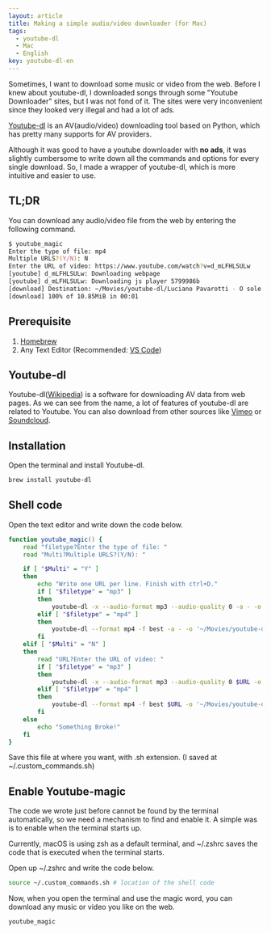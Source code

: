 ```yaml
---
layout: article
title: Making a simple audio/video downloader (for Mac)
tags:
  - youtube-dl
  - Mac
  - English
key: youtube-dl-en
---
```


Sometimes, I want to download some music or video from the web. Before I knew about youtube-dl, I downloaded songs through some "Youtube Downloader" sites, but I was not fond of it. The sites were very inconvenient since they looked very illegal and had a lot of ads.

[Youtube-dl](https://youtube-dl.org) is an AV(audio/video) downloading tool based on Python, which has pretty many supports for AV providers.

Although it was good to have a youtube downloader with **no ads**, it was slightly cumbersome to write down all the commands and options for every single download. So, I made a wrapper of youtube-dl, which is more intuitive and easier to use.

## TL;DR

You can download any audio/video file from the web by entering the following command.

```zsh
$ youtube_magic
Enter the type of file: mp4
Multiple URLS?(Y/N): N
Enter the URL of video: https://www.youtube.com/watch?v=d_mLFHLSULw
[youtube] d_mLFHLSULw: Downloading webpage
[youtube] d_mLFHLSULw: Downloading js player 5799986b
[download] Destination: ~/Movies/youtube-dl/Luciano Pavarotti - O sole mio.mp4
[download] 100% of 10.85MiB in 00:01
```

## Prerequisite

1. [Homebrew](https://brew.sh)
2. Any Text Editor (Recommended: [VS Code](https://code.visualstudio.com))

## Youtube-dl

Youtube-dl([Wikipedia](https://en.wikipedia.org/wiki/Youtube-dl)) is a software for downloading AV data from web pages. As we can see from the name, a lot of features of youtube-dl are related to Youtube. You can also download from other sources like [Vimeo](https://vimeo.com) or [Soundcloud](https://soundcloud.com).

## Installation

Open the terminal and install Youtube-dl.

```zsh
brew install youtube-dl
```

## Shell code

Open the text editor and write down the code below.

```zsh
function youtube_magic() {
    read "filetype?Enter the type of file: "
    read "Multi?Multiple URLS?(Y/N): "

    if [ "$Multi" = "Y" ]
    then
        echo "Write one URL per line. Finish with ctrl+D."
        if [ "$filetype" = "mp3" ]
        then
            youtube-dl -x --audio-format mp3 --audio-quality 0 -a - -o '~/Music/youtube-dl/%(title)s.%(ext)s'
        elif [ "$filetype" = "mp4" ]
        then
            youtube-dl --format mp4 -f best -a - -o '~/Movies/youtube-dl/%(title)s.%(ext)s'
        fi
    elif [ "$Multi" = "N" ]
    then
        read "URL?Enter the URL of video: "
        if [ "$filetype" = "mp3" ]
        then
            youtube-dl -x --audio-format mp3 --audio-quality 0 $URL -o '~/Music/youtube-dl/%(title)s.%(ext)s'
        elif [ "$filetype" = "mp4" ]
        then
            youtube-dl --format mp4 -f best $URL -o '~/Movies/youtube-dl/%(title)s.%(ext)s'
        fi
    else
        echo "Something Broke!"
    fi
}
```

Save this file at where you want, with .sh extension. (I saved at ~/.custom_commands.sh)

## Enable Youtube-magic

The code we wrote just before cannot be found by the terminal automatically, so we need a mechanism to find and enable it. A simple was is to enable when the terminal starts up.

Currently, macOS is using zsh as a default terminal, and ~/.zshrc saves the code that is executed when the terminal starts.

Open up ~/.zshrc and write the code below.

```zsh
source ~/.custom_commands.sh # location of the shell code
```

Now, when you open the terminal and use the magic word, you can download any music or video you like on the web.

```zsh
youtube_magic
```
